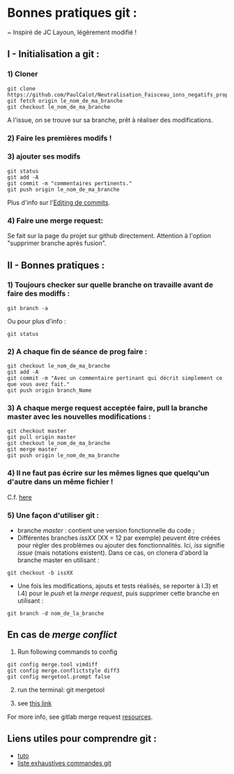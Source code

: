 # Bonnes pratiques git : 

~ Inspiré de JC Layoun, légèrement modifié !

## I - Initialisation a git :

### 1) Cloner
```shell
git clone https://github.com/PaulCalot/Neutralisation_Faisceau_ions_negatifs_propulsion_satellite.git
git fetch origin le_nom_de_ma_branche
git checkout le_nom_de_ma_branche
```

A l'issue, on se trouve sur sa branche, prêt à réaliser des modifications.

### 2) Faire les premières modifs !

### 3) ajouter ses modifs
```shell
git status
git add -A
git commit -m "commentaires pertinents."
git push origin le_nom_de_ma_branche
```
Plus d'info sur l'[Editing de commits]( https://github.com/k88hudson/git-flight-rules#editing-commits).
### 4) Faire une merge request:

Se fait sur la page du projet sur github directement. Attention à l'option "supprimer branche après fusion".

## II - Bonnes pratiques :

### 1) Toujours checker sur quelle branche on travaille avant de faire des modiffs :
```shell
git branch -a
```
Ou pour plus d'info :
```shell
git status
```

### 2) A chaque fin de séance de prog faire :

```
git checkout le_nom_de_ma_branche
git add -A
git commit -m "Avec un commentaire pertinant qui décrit simplement ce que vous avez fait."
git push origin branch_Name
```
### 3) A chaque merge request acceptée faire, pull la branche master avec les nouvelles modifications :
```shell
git checkout master
git pull origin master
git checkout le_nom_de_ma_branche
git merge master
git push origin le_nom_de_ma_branche
```

### 4) Il ne faut pas écrire sur les mêmes lignes que quelqu'un d'autre dans un même fichier !
  
C.f. [here](https://git-scm.com/book/en/v2/Git-Branching-Basic-Branching-and-Merging)

### 5) Une façon d'utiliser git :
- branche *master* : contient une version fonctionnelle du code ;
- Différentes branches *issXX* (XX = 12 par exemple)  peuvent être créées pour régler des problèmes ou ajouter des fonctionnalités. Ici, *iss* signifie *issue* (mais notations existent). Dans ce cas, on clonera d'abord la branche master en utilisant : 
```shell
git checkout -b issXX
```
- Une fois les modifications, ajouts et tests réalisés, se reporter à I.3) et I.4) pour le *push* et la *merge request*, puis supprimer cette branche en utilisant :
```shell
git branch -d nom_de_la_branche
```

## En cas de *merge conflict*

1) Run following commands to config

```shell
git config merge.tool vimdiff
git config merge.conflictstyle diff3
git config mergetool.prompt false
```

2) run the terminal:
git mergetool

1) see [this link](https://stackoverflow.com/questions/161813/how-to-resolve-merge-conflicts-in-git)

For more info, see gitlab merge request [resources](https://docs.gitlab.com/ee/user/project/merge_requests/index.html).

## Liens utiles pour comprendre git : 
- [tuto](https://rachelcarmena.github.io/2018/12/12/how-to-teach-git.html)
- [liste exhaustives commandes git](https://github.com/k88hudson/git-flight-rules)